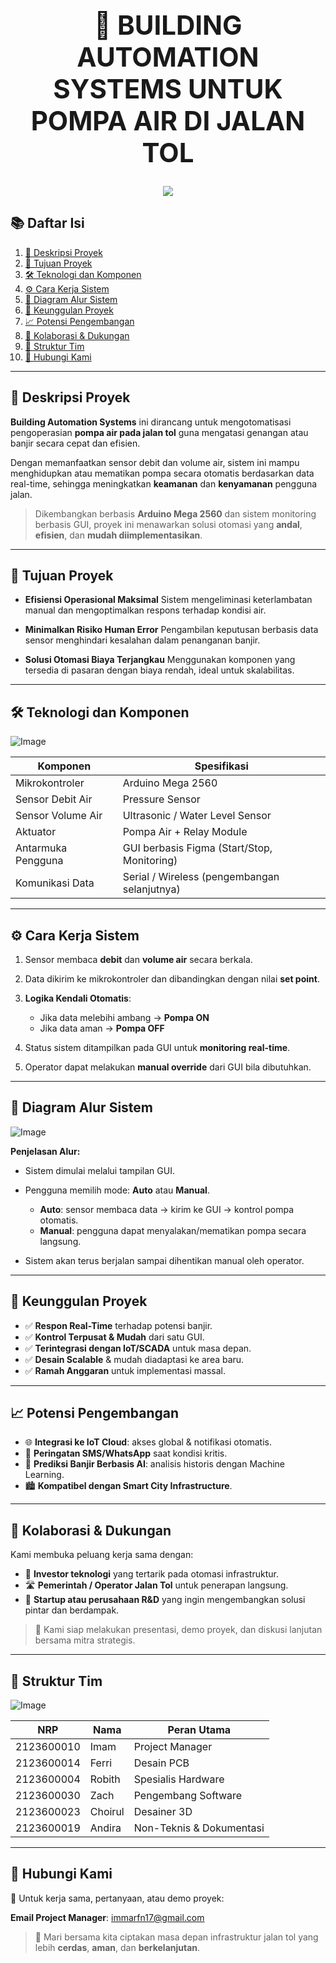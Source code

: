 <h1 align="center" style="font-size: 42px;">🚧 BUILDING AUTOMATION SYSTEMS UNTUK POMPA AIR DI JALAN TOL</h1>

<div align="center">
  <img src="https://github.com/user-attachments/assets/cc067f5f-29a9-47e8-8fe2-f559c3799954">
</div>

## 📚 Daftar Isi

1. [📌 Deskripsi Proyek](#-deskripsi-proyek)
2. [🎯 Tujuan Proyek](#-tujuan-proyek)
3. [🛠️ Teknologi dan Komponen](#️-teknologi-dan-komponen)
4. [⚙️ Cara Kerja Sistem](#️-cara-kerja-sistem)
5. [🧩 Diagram Alur Sistem](#-diagram-alur-sistem)
6. [🌟 Keunggulan Proyek](#-keunggulan-proyek)
7. [📈 Potensi Pengembangan](#-potensi-pengembangan)
8. [🤝 Kolaborasi & Dukungan](#-kolaborasi--dukungan)
9. [👥 Struktur Tim](#-struktur-tim)
10. [📩 Hubungi Kami](#-hubungi-kami)

---

## 📌 Deskripsi Proyek

**Building Automation Systems** ini dirancang untuk mengotomatisasi pengoperasian **pompa air pada jalan tol** guna mengatasi genangan atau banjir secara cepat dan efisien.

Dengan memanfaatkan sensor debit dan volume air, sistem ini mampu menghidupkan atau mematikan pompa secara otomatis berdasarkan data real-time, sehingga meningkatkan **keamanan** dan **kenyamanan** pengguna jalan.

> Dikembangkan berbasis **Arduino Mega 2560** dan sistem monitoring berbasis GUI, proyek ini menawarkan solusi otomasi yang **andal**, **efisien**, dan **mudah diimplementasikan**.

---

## 🎯 Tujuan Proyek

* **Efisiensi Operasional Maksimal**
  Sistem mengeliminasi keterlambatan manual dan mengoptimalkan respons terhadap kondisi air.

* **Minimalkan Risiko Human Error**
  Pengambilan keputusan berbasis data sensor menghindari kesalahan dalam penanganan banjir.

* **Solusi Otomasi Biaya Terjangkau**
  Menggunakan komponen yang tersedia di pasaran dengan biaya rendah, ideal untuk skalabilitas.

---

## 🛠️ Teknologi dan Komponen

![Image](https://github.com/user-attachments/assets/1327b8de-43a2-474f-bb94-4d029d60099e)

| Komponen           | Spesifikasi                                  |
| ------------------ | -------------------------------------------- |
| Mikrokontroler     | Arduino Mega 2560                            |
| Sensor Debit Air   | Pressure Sensor                              |
| Sensor Volume Air  | Ultrasonic / Water Level Sensor              |
| Aktuator           | Pompa Air + Relay Module                     |
| Antarmuka Pengguna | GUI berbasis Figma (Start/Stop, Monitoring)  |
| Komunikasi Data    | Serial / Wireless (pengembangan selanjutnya) |

---

## ⚙️ Cara Kerja Sistem

1. Sensor membaca **debit** dan **volume air** secara berkala.
2. Data dikirim ke mikrokontroler dan dibandingkan dengan nilai **set point**.
3. **Logika Kendali Otomatis**:

   * Jika data melebihi ambang → **Pompa ON**
   * Jika data aman → **Pompa OFF**
4. Status sistem ditampilkan pada GUI untuk **monitoring real-time**.
5. Operator dapat melakukan **manual override** dari GUI bila dibutuhkan.

---

## 🧩 Diagram Alur Sistem

![Image](https://github.com/user-attachments/assets/c8edc639-7d1b-4b6b-8df4-81f207d4f9f1)

**Penjelasan Alur:**

* Sistem dimulai melalui tampilan GUI.

* Pengguna memilih mode: **Auto** atau **Manual**.

  * **Auto**: sensor membaca data → kirim ke GUI → kontrol pompa otomatis.
  * **Manual**: pengguna dapat menyalakan/mematikan pompa secara langsung.

* Sistem akan terus berjalan sampai dihentikan manual oleh operator.

---

## 🌟 Keunggulan Proyek

* ✅ **Respon Real-Time** terhadap potensi banjir.
* ✅ **Kontrol Terpusat & Mudah** dari satu GUI.
* ✅ **Terintegrasi dengan IoT/SCADA** untuk masa depan.
* ✅ **Desain Scalable** & mudah diadaptasi ke area baru.
* ✅ **Ramah Anggaran** untuk implementasi massal.

---

## 📈 Potensi Pengembangan

* 🌐 **Integrasi ke IoT Cloud**: akses global & notifikasi otomatis.
* 🔔 **Peringatan SMS/WhatsApp** saat kondisi kritis.
* 🧠 **Prediksi Banjir Berbasis AI**: analisis historis dengan Machine Learning.
* 🏙️ **Kompatibel dengan Smart City Infrastructure**.

---

## 🤝 Kolaborasi & Dukungan

Kami membuka peluang kerja sama dengan:

* 🔧 **Investor teknologi** yang tertarik pada otomasi infrastruktur.
* 🛣️ **Pemerintah / Operator Jalan Tol** untuk penerapan langsung.
* 🧪 **Startup atau perusahaan R\&D** yang ingin mengembangkan solusi pintar dan berdampak.

> 🎯 Kami siap melakukan presentasi, demo proyek, dan diskusi lanjutan bersama mitra strategis.

---

## 👥 Struktur Tim

![Image](https://github.com/user-attachments/assets/1b4c1482-4e50-4561-bc47-0bbc0ea77da7)

| NRP        | Nama    | Peran Utama              |
| ---------- | ------- | ------------------------ |
| 2123600010 | Imam    | Project Manager          |
| 2123600014 | Ferri   | Desain PCB               |
| 2123600004 | Robith  | Spesialis Hardware       |
| 2123600030 | Zach    | Pengembang Software      |
| 2123600023 | Choirul | Desainer 3D              |
| 2123600019 | Andira  | Non-Teknis & Dokumentasi |

---

## 📩 Hubungi Kami

📧 Untuk kerja sama, pertanyaan, atau demo proyek:

**Email Project Manager**: [immarfn17@gmail.com](mailto:immarfn17@gmail.com)

> 🚀 Mari bersama kita ciptakan masa depan infrastruktur jalan tol yang lebih **cerdas**, **aman**, dan **berkelanjutan**.
